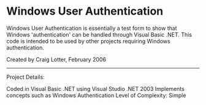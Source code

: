 Windows User Authentication
===========================

Windows User Authentication is essentially a test form to show that Windows 'authentication' can be handled through Visual Basic .NET. This code is intended to be used by other projects requiring Windows authentication.

Created by Craig Lotter, February 2006

*********************************

Project Details:

Coded in Visual Basic .NET using Visual Studio .NET 2003
Implements concepts such as Windows Authentication
Level of Complexity: Simple
